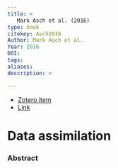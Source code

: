 ```yaml
---
title: >
   Mark Asch et al. (2016)
type: book
citekey: Asch2016
Author: Mark Asch et al.
Year: 2016
DOI:  
tags: 
aliases:
description: >

---
```


- [Zotero item](zotero://select/items/@Asch2016) 
- [Link](https://epubs.siam.org/doi/abs/10.1137/1.9781611974546) 

# Data assimilation

### Abstract
